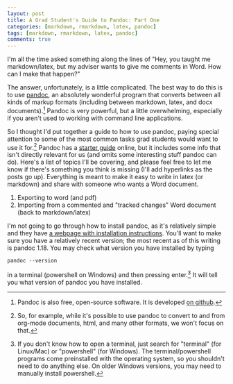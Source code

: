 ```yaml
---
layout: post
title: A Grad Student's Guide to Pandoc: Part One
categories: [markdown, rmarkdown, latex, pandoc]
tags: [markdown, rmarkdown, latex, pandoc]
comments: true
---
```


I'm all the time asked something along the lines of "Hey, you taught me markdown/latex, but my adviser wants to give me comments in Word. How can I make that happen?" 

The answer, unfortunately, is a little complicated. The best way to do this is to use [pandoc](http://pandoc.org/), an absolutely wonderful program that converts between all kinds of markup formats (including between markdown, latex, and docx documents).[^2] Pandoc is very powerful, but a little overwhelming, especially if you aren't used to working with command line applications.

So I thought I'd put together a guide to how to use pandoc, paying special attention to some of the most common tasks grad students would want to use it for.[^3] Pandoc has a [starter guide](http://pandoc.org/getting-started.html) online, but it includes some info that isn't directly relevant for us (and omits some interesting stuff pandoc can do). Here's a list of topics I'll be covering, and please feel free to let me know if there's something you think is missing (I'll add hyperlinks as the posts go up). Everything is meant to make it easy to write in latex (or markdown) and share with someone who wants a Word document.

1. Exporting to word (and pdf)
2. Importing from a commented and "tracked changes" Word document (back to markdown/latex)

I'm not going to go through how to install pandoc, as it's relatively simple and they have [a webpage with installation instructions](http://pandoc.org/installing.html). You'll want to make sure you have a relatively recent version; the most recent as of this writing is pandoc 1.18. You may check what version you have installed by typing 

```
pandoc --version
```

in a terminal (powershell on Windows) and then pressing enter.[^1] It will tell you what version of pandoc you have installed. 

[^1]: If you don't know how to open a terminal, just search for "terminal" (for Linux/Mac) or "powershell" (for Windows). The terminal/powershell programs come preinstalled with the operating system, so you shouldn't need to do anything else. On older Windows versions, you may need to manually install powershell.

[^2]: Pandoc is also free, open-source software. It is developed [on github](https://github.com/jgm/pandoc).

[^3]: So, for example, while it's possible to use pandoc to convert to and from org-mode documents, html, and many other formats, we won't focus on that. 
